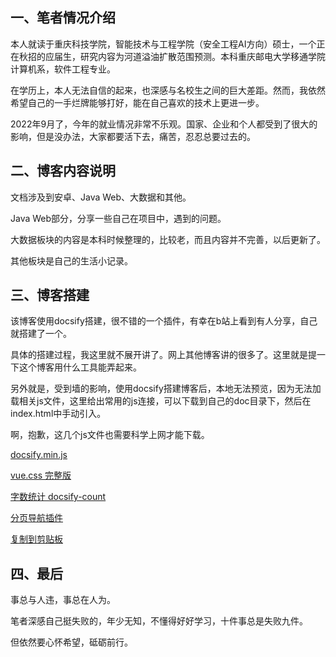 ## 一、笔者情况介绍



本人就读于重庆科技学院，智能技术与工程学院（安全工程AI方向）硕士，一个正在秋招的应届生，研究内容为河道溢油扩散范围预测。本科重庆邮电大学移通学院计算机系，软件工程专业。

在学历上，本人无法自信的起来，也深感与名校生之间的巨大差距。然而，我依然希望自己的一手烂牌能够打好，能在自己喜欢的技术上更进一步。

2022年9月了，今年的就业情况非常不乐观。国家、企业和个人都受到了很大的影响，但是没办法，大家都要活下去，痛苦，忍忍总要过去的。

## 二、博客内容说明

文档涉及到安卓、Java Web、大数据和其他。

Java Web部分，分享一些自己在项目中，遇到的问题。

大数据板块的内容是本科时候整理的，比较老，而且内容并不完善，以后更新了。

其他板块是自己的生活小记录。

## 三、博客搭建

该博客使用docsify搭建，很不错的一个插件，有幸在b站上看到有人分享，自己就搭建了一个。

具体的搭建过程，我这里就不展开讲了。网上其他博客讲的很多了。这里就是提一下这个博客用什么工具能弄起来。

另外就是，受到墙的影响，使用docsify搭建博客后，本地无法预览，因为无法加载相关js文件，这里给出常用的js连接，可以下载到自己的doc目录下，然后在index.html中手动引入。

啊，抱歉，这几个js文件也需要科学上网才能下载。

[docsify.min.js](https://cdn.jsdelivr.net/npm/docsify/lib/docsify.min.js)

[vue.css 完整版](https://cdn.jsdelivr.net/npm/docsify/themes/vue.css)

[字数统计 docsify-count](https://unpkg.com/docsify-count/dist/countable.min.js)

[分页导航插件](https://cdn.jsdelivr.net/npm/docsify-pagination/dist/docsify-pagination.min.js)

 [复制到剪贴板](https://cdn.jsdelivr.net/npm/docsify-copy-code/dist/docsify-copy-code.min.js)

## 四、最后

事总与人违，事总在人为。

笔者深感自己挺失败的，年少无知，不懂得好好学习，十件事总是失败九件。

但依然要心怀希望，砥砺前行。